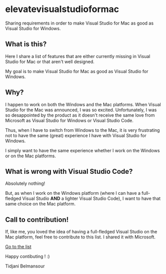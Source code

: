 # elevatevisualstudioformac
Sharing requirements in order to make Visual Studio for Mac as good as Visual Studio for Windows.


## What is this?
Here I share a list of features that are either currently missing in Visual Studio for Mac or that aren't well designed.

My goal is to make Visual Studio for Mac as good as Visual Studio for Windows.


## Why?
I happen to work on both the Windows and the Mac platforms. When Visual Studio for the Mac was announced, I was so excited.
Unfortunately, I was so desappointed by the product as it doesn't receive the same love from Microsoft as Visual Studio for Windows or Visual Studio Code.

Thus, when I have to switch from Windows to the Mac, it is very frustrating not to have the same (great) experience I have with Visual Studio for Windows.

I simply want to have the same experience whether I work on the Windows or on the Mac platforms.


## What is wrong with Visual Studio Code?
Absolutely nothing! 

But, as when I work on the Windows platform (where I can have a full-fledged Visual Studio **AND** a lighter Visual Studio Code), I want to have that same choice on the Mac platform. 


## Call to contribution!
If, like me, you loved the idea of having a full-fledged Visual Studio on the Mac platform, feel free to contribute to this list. I shared it with Microsoft.

[Go to the list](./requirementlist.md)

Happy contibuting ! :)

Tidjani Belmansour
